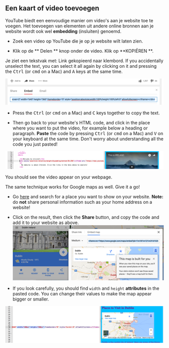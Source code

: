 ## Een kaart of video toevoegen

YouTube biedt een eenvoudige manier om video's aan je website toe te voegen. Het toevoegen van elementen uit andere online bronnen aan je website wordt ook wel **embedding** (insluiten) genoemd.

- Zoek een video op YouTube die je op je website wilt laten zien.

- Klik op de ** Delen ** knop onder de video. Klik op **KOPIËREN **.

Je ziet een tekstvak met: Link gekopieerd naar klembord. If you accidentally unselect the text, you can select it all again by clicking on it and pressing the <kbd>Ctrl</kbd> (or <kbd>cmd</kbd> on a Mac) and <kbd>A</kbd> keys at the same time.

![YouTube's embed option with code selected](images/EmbedYouTube.png)

- Press the <kbd>Ctrl</kbd> (or <kbd>cmd</kbd> on a Mac) and <kbd>C</kbd> keys together to copy the text.

- Then go back to your website's HTML code, and click in the place where you want to put the video, for example below a heading or paragraph. **Paste** the code by pressing <kbd>Ctrl</kbd> (or <kbd>cmd</kbd> on a Mac) and <kbd>V</kbd> on your keyboard at the same time. Don't worry about understanding all the code you just pasted!

![Example of the embedding code pasted into a HTML page](images/EmbedYouTube2.png)

You should see the video appear on your webpage.

The same technique works for Google maps as well. Give it a go!

- Go [here](http://dojo.soy/google-maps) and search for a place you want to show on your website. **Note:** do **not** share personal information such as your home address on a website!

- Click on the result, then click the **Share** button, and copy the code and add it to your website as above. ![Embed option selected in Google Maps](images/EmbedGoogleMap.png)

- If you look carefully, you should find `width` and `height` **attributes** in the pasted code. You can change their values to make the map appear bigger or smaller.

![Example of embedded Google Map with width and height attributes selected](images/EmbeddedGoogleMapCode.png)